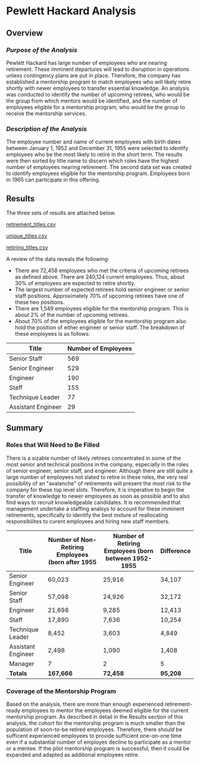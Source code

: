 # Pewlett Hackard Analysis
## Overview

### _Purpose of the Analysis_
Pewlett Hackard has large number of employees who are nearing retirement.  These imminent departures will lead to disruption in operations unless contingency plans are put in place.  Therefore, the company has established a mentorship program to match employees who will likely retire shortly with newer employees to transfer essential knowledge.  An analysis was conducted to identify the number of upcoming retirees, who would be the group from which mentors would be identified, and the number of employees eligible for a mentorship program, who would be the group to receive the mentorship services.

### _Description of the Analysis_
The employee number and name of current employees with birth dates between January 1, 1952 and December 31, 1955 were selected to identify employees who be the most likely to retire in the short term. The results were then sorted by title name to discern which roles have the highest number of employees nearing retirement.  The second data set was created to identify employees eligible for the mentorship program.  Employees born in 1965 can participate in this offering.

## Results

The three sets of results are attached below.  

[retirement_titles.csv](https://github.com/clevkelz/Pewlett-Hackard-Analysis/files/9185541/retirement_titles.csv)

[unique_titles.csv](https://github.com/clevkelz/Pewlett-Hackard-Analysis/files/9185542/unique_titles.csv)

[retiring_titles.csv](https://github.com/clevkelz/Pewlett-Hackard-Analysis/files/9185543/retiring_titles.csv)

A review of the data reveals the following:

- There are 72,458 employees who met the criteria of upcoming retirees as defined above.  There are 240,124 current employees.  Thus, about 30% of employees are expected to retire shortly.
- The largest number of expected retirees hold senior engineer or senior staff positions.  Approximately 70% of upcoming retirees have one of these two positions. 
- There are 1,549 employees eligible for the mentorship program.  This is about 2% of the number of upcoming retirees.
- About 70% of the employees eligible for the mentorship program also hold the position of either engineer or senior staff.  The breakdown of these employees is as follows:

|Title|Number of Employees|
|-----|-------------------|
|Senior Staff|569|
|Senior Engineer|529|
|Engineer|190|
|Staff|155|
|Technique Leader|77|
|Assistant Engineer|29|

## Summary

### Roles that Will Need to Be Filled

There is a sizable number of likely retirees concentrated in some of the most senior and technical positions in the company, especially in the roles of senior engineer, senior staff, and engineer.  Although there are still quite a large number of employees not slated to retire in these roles, the very real possibility of an "avalanche" of retirements will present the most risk to the company for these top level slots.  Therefore, it is imperative to begin the transfer of knowledge to newer employees as soon as possible and to also find ways to recruit knowledgeable candidates.  It is recommended that management undertake a staffing analsys to account for these imminent retirements, specifically to identify the best mxture of reallocating responsibilites to curent employees and hiring new staff members.

|Title|Number of Non-Retiring Employees (born after 1955|Number of Retiring Employees (born between 1952-1955|Difference|
|-----|-------------------------------------------------|----------------------------------------------------|----------|
|Senior Engineer|60,023|25,916|34,107|
|Senior Staff|57,098|24,926|32,172|
|Engineer|21,698|9,285|12,413|
|Staff|17,890|7,636|10,254|
|Technique Leader|8,452|3,603|4,849|
|Assistant Engineer|2,498|1,090|1,408|
|Manager|7|2|5|
|**Totals**|**167,666**|**72,458**|**95,208**|

### Coverage of the Mentorship Program

Based on the analysis, there are more than enough experienced retirement-ready employees to mentor the employees deemed eligible for the current mentorship program.  As described in detail in the Results section of this analysis, the cohort for the mentorship program is much smaller than the population of soon-to-be retired employees.  Therefore, there should be sufficent experienced employees to provide sufficient one-on-one time even if a substantial number of employes decline to participate as a mentor or a mentee.  If the pilot mentorship program is successful, then it could be expanded and adapted as additional employees retire.






